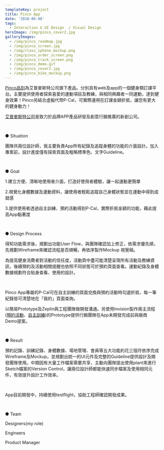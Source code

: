 ```yaml
---
templateKey: project
title: Pinco App
date: '2018-06-08'
tags:
  - Interaction & UI Design  / Visual Design
heroImage: /img/pinco_cover2.jpg
galleryImages:
  - /img/pinco_roadmap.jpg
  - /img/pinco_screen.jpg
  - /img/class_iphone_mockup.png
  - /img/pinco_order_screen.png
  - /img/pinco_track_screen.png
  - /img/pinco_demo.gif
  - /img/pinco_cover2.jpg
  - /img/pinco_bike_mockup.png
---
```

[Pinco品刻](https://www.pinco.fit/)為艾普麥斯特公司旗下產品。分別具有web及app的一個健身類訂課平台。主要提供使用者探索喜愛的運動項目及教練，與相同興趣者一同運動，達到健身效果！Pinco另結合虛擬代幣P-Cal，可實際運用在訂課金額折抵，讓您有更大的健身動力！

[艾普麥斯特公司](https://www.appmaster.cc/)是致力於品牌APP產品研發及創意行銷推廣的新創公司。

<br/>

● Situation

團隊共兩位設計師，我主要負責App所有紀錄及追蹤身體的功能的介面設計。加入專案前，設計進度僅有探索頁面及粗略標準色、文字Guideline。

<br/>

● Goal

1.建立方便、清晰地使用者介面，打造好使用者體驗，讓一起運動更簡單

2.視覺化身體數據及運動資料，讓使用者輕鬆追蹤自己身體狀態並在運動中得到成就感

3.提供使用者透過自主訓練、預約活動得到P-Cal，實際折抵金額的功能，藉此提高App黏著度

<br/>

● Design Process

得知功能需求後，規劃出功能User Flow，與團隊確認加上修正，依需求優先順，先規劃Wireframe來確認流程是否順暢，再依序製作Mockup 視覺稿。

為提高健身消費者對活動的信任度，活動頁中盡可能清楚呈現所有活動及教練資訊，後續預約及活動相關提醒也依照不同狀態可於預約頁面查看。運動紀錄及身體數據規劃符合貼身查看、使用的設計。

<br/>

Pinco App專屬的P-Cal可在自主訓練的頁面兌換與預約活動時勾選折抵，每一筆紀錄皆可清楚地在「我的」頁面查詢。

以簡易Prototype及Zeplin與工程團隊做開發溝通。另使用Invision製作兩主流程([預約活動](https://invis.io/W2H7KHWPGT4)、[自主訓練](https://invis.io/D8HDFY69VXE#/292572899))的Prototype提供行銷團隊在App未開發完成前與廠商Demo提案。

<br/>

● Result

預約記錄、訓練記錄、身體數據、場地管理、會員等五大功能約花三個月依序完成Wireframe及Mockup，並規劃出統一的UI元件及完整的Guideline提供設計及開發團隊使用。中期因有大量工作檔案需要共享，主動向團隊提出使用plant來進行Sketch檔案的Version Control，讓兩位設計師都能快速同步檔案及使用相同元件，有效提升設計工作效率。

<br/>

App目前開發中，持續使用testflight，協助工程師確認開發成果。

<br/>

● Team

Designers(my role)

Engineers

Product Manager
